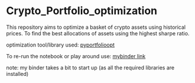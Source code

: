 # Crypto_Portfolio_optimization

This repository aims to optimize a basket of crypto assets using historical prices.
To find the best allocations of assets using the highest sharpe ratio.

optimization tool/library used: [pyportfolioopt](https://pypi.org/project/pyportfolioopt/)

To re-run the notebook or play around use: [mybinder link](https://mybinder.org/v2/gh/sanket-k/Crypto_Portfolio_Optimization.git/master) 

note: my binder takes a bit to start up (as all the required libraries are installed)
